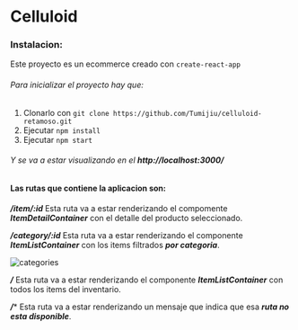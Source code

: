 # Celluloid

### Instalacion:

Este proyecto es un ecommerce creado con `create-react-app`
###### Para inicializar el proyecto hay que:

1) Clonarlo con `git clone https://github.com/Tumijiu/celluloid-retamoso.git`
2) Ejecutar `npm install`
3) Ejecutar `npm start`

###### Y se va a estar visualizando en el ***http://localhost:3000/***

#### Las rutas que contiene la aplicacion son:

***/item/:id***
Esta ruta va a estar renderizando el compomente ***ItemDetailContainer*** con el detalle del producto seleccionado.

***/category/:id***
Esta ruta va a estar renderizando el componente ***ItemListContainer*** con los items filtrados ***por categoria***.

![categories](https://user-images.githubusercontent.com/34424810/171337666-01936032-bab3-4c14-ad39-7ea6ba130b45.gif)

***/***
Esta ruta va a estar renderizando el componente ***ItemListContainer*** con todos los items del inventario.

***/****
Esta ruta va a estar renderizando un mensaje que indica que esa ***ruta no esta disponible***.
